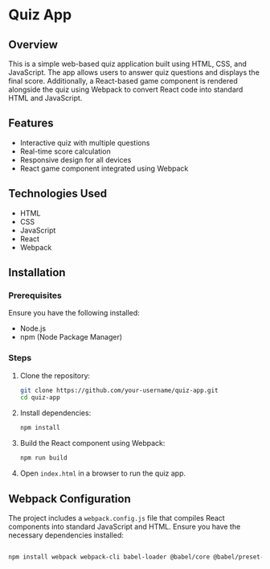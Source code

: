 # Quiz App

## Overview
This is a simple web-based quiz application built using HTML, CSS, and JavaScript. The app allows users to answer quiz questions and displays the final score. Additionally, a React-based game component is rendered alongside the quiz using Webpack to convert React code into standard HTML and JavaScript.


## Features
- Interactive quiz with multiple questions
- Real-time score calculation
- Responsive design for all devices
- React game component integrated using Webpack

## Technologies Used
- HTML
- CSS
- JavaScript
- React
- Webpack

## Installation
### Prerequisites
Ensure you have the following installed:
- Node.js
- npm (Node Package Manager)

### Steps
1. Clone the repository:
   ```bash
   git clone https://github.com/your-username/quiz-app.git
   cd quiz-app
   ```
2. Install dependencies:
   ```bash
   npm install
   ```
3. Build the React component using Webpack:
   ```bash
   npm run build
   ```
4. Open `index.html` in a browser to run the quiz app.

## Webpack Configuration
The project includes a `webpack.config.js` file that compiles React components into standard JavaScript and HTML. Ensure you have the necessary dependencies installed:
```bash

npm install webpack webpack-cli babel-loader @babel/core @babel/preset-react react react-dom
```





